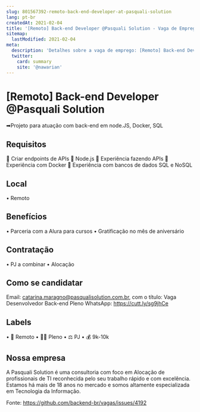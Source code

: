 ```yaml
---
slug: 801567392-remoto-back-end-developer-at-pasquali-solution
lang: pt-br
createdAt: 2021-02-04
title: '[Remoto] Back-end Developer @Pasquali Solution - Vaga de Emprego'
sitemap:
  lastModified: 2021-02-04
meta:
  description: 'Detalhes sobre a vaga de emprego: [Remoto] Back-end Developer @Pasquali Solution'
  twitter:
    card: summary
    site: '@nawarian'
---
```


# [Remoto] Back-end Developer @Pasquali Solution

➡Projeto para atuação com back-end em node.JS, Docker, SQL

## Requisitos
🎯 Criar endpoints de APIs
🎯 Node.js
🎯 Experiência fazendo APIs
🎯 Experiência com Docker
🎯 Experiência com bancos de dados SQL e NoSQL

## Local
• Remoto

## Benefícios
• Parceria com a Alura para cursos
• Gratificação no mês de aniversário

## Contratação
• PJ a combinar
• Alocação

## Como se candidatar
Email: catarina.maragno@pasqualisolution.com.br, com o título: Vaga Desenvolvedor Back-end Pleno
WhatsApp: https://cutt.ly/sg9jhCe

## Labels
• 🏢 Remoto
• 🧔🏽 Pleno
• ⚖️ PJ
• 💰 9k-10k

## Nossa empresa
A Pasquali Solution é uma consultoria com foco em Alocação de profissionais de TI reconhecida pelo seu trabalho rápido e com excelência.
Estamos há mais de 18 anos no mercado e somos altamente especializada em Tecnologia da Informação.

Fonte: https://github.com/backend-br/vagas/issues/4192